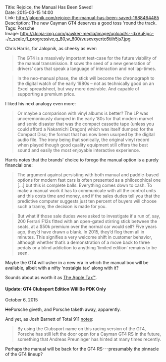Title: Rejoice, the Manual Has Been Saved!  
Date: 2015-03-15 14:00  
Link: http://jalopnik.com/rejoice-the-manual-has-been-saved-1688464485  
Description: The new Cayman GT4 deserves a good toss 'round the track.  
Tags: Porsche  
Image: http://i.kinja-img.com/gawker-media/image/upload/s--dxVuFigc--/c_scale,fl_progressive,q_80,w_800/vusxvxyertc6tiih5js7.jpg  

Chris Harris, for Jalopnik, as cheeky as ever:

> The GT4 is a massively important test-case for the future viability of the manual transmission. It sows the seed of a new generation of drivers’ cars that speak a language of interaction and not lap-times.

> In the neo-manual phase, the stick will become the chronograph to the digital watch of the early 1980s – not as technically good on an Excel spreadsheet, but way more desirable. And capable of supporting a premium price.

I liked his next analogy even more:

> Or maybe a comparison with vinyl albums is better? The LP was unceremoniously dumped in the early ’80s for that modern marvel and sonic disaster that was the compact cassette tape (unless you could afford a Nakamichi Dragon) which was itself dumped for the Compact Disc; the format that has now been usurped by the digital audio file. The irony being that sonically, the original vinyl record when played though good quality equipment still offers the best sound and easily the most enjoyable interactive experience.

Harris notes that the brands' choice to forego the manual option is a purely financial one:

> The argument against persisting with both manual and paddle-based options for modern fast cars is often presented as a philosophical one [...] but this is complete balls. Everything comes down to cash. To make a manual work it has to communicate with all the control units and this costs time and money, and if the sales dudes tell you that the predictive computer suggests just ten percent of buyers will choose such a tranny, the decision is made for you.

> But what if those sale dudes were asked to investigate if a run of, say, 200 Ferrari F12s fitted with an open-gated stirring stick between the seats, at a $50k premium over the normal car would sell? Five years ago, they’d have drawn a blank. In 2015, they’d flog them all in minutes. This signifies a very welcome shift in customer behavior, although whether that’s a demonstration of a move back to three pedals or a blind addiction to anything ‘limited edition’ remains to be seen.

Maybe the GT4 will usher in a new era in which the manual box will be available, albeit with a nifty 'nostalgia tax' along with it?

Sounds about as worth it as [The Apple Tax™][1].

<aside class="update">

#### Update: GT4 Clubsport Edition Will Be PDK Only

October 6, 2015
<!-- {.updatetime} -->

<del>He</del>Porsche giveth, and Porsche taketh away, apparently.

And yet, as Josh Barnett of Total 911 [notes][2]:

> By using the Clubsport name on this racing version of the GT4, Porsche has still left the door open for a Cayman GT4 RS in the future, something that Andreas Preuninger has hinted at many times recently.

Perhaps the manual will be back for the GT4 RS---presumably the pinnacle of the GT4 lineup?

</aside>

[1]: http://gizmodo.com/5065133/the-truth-about-the-apple-tax "The 'Apple Tax' according to Gizmodo"
[2]: http://www.total911.com/porsche-to-release-cayman-gt4-clubsport-racer-in-la/ "Total 911 on the GT4"